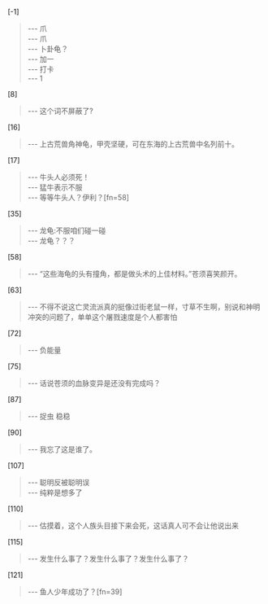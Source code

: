 
[-1] 
>--- 爪<br>
>--- 爪<br>
>--- 卜卦龟？<br>
>--- 加一<br>
>--- 打卡<br>
>--- 1<br>

[8] 
>--- 这个词不屏蔽了?<br>

[16] 
>--- 上古荒兽角神龟，甲壳坚硬，可在东海的上古荒兽中名列前十。<br>

[17] 
>--- 牛头人必须死！<br>
>--- 猛牛表示不服<br>
>--- 等等牛头人？伊利？[fn=58]<br>

[35] 
>--- 龙龟:不服咱们碰一碰<br>
>--- 龙龟？？？<br>

[58] 
>--- “这些海龟的头有撞角，都是做头术的上佳材料。”苍须喜笑颜开。<br>

[63] 
>--- 不得不说这亡灵流派真的挺像过街老鼠一样，寸草不生啊，别说和神明冲突的问题了，单单这个屠戮速度是个人都害怕<br>

[72] 
>--- 负能量<br>

[75] 
>--- 话说苍须的血脉变异是还没有完成吗？<br>

[87] 
>--- 捉虫 稳稳<br>

[90] 
>--- 我忘了这是谁了。<br>

[107] 
>--- 聪明反被聪明误<br>
>--- 纯粹是想多了<br>

[110] 
>--- 估摸着，这个人族头目接下来会死，这话真人可不会让他说出来<br>

[115] 
>--- 发生什么事了？发生什么事了？发生什么事了？<br>

[121] 
>--- 鱼人少年成功了？[fn=39]<br>
